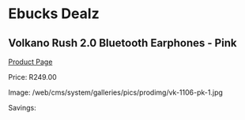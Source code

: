 
# Ebucks Dealz
## Volkano Rush 2.0 Bluetooth Earphones - Pink
[Product Page](https://www.ebucks.com/web/shop/productSelected.do?prodId=1196483321&catId=714972256)

Price: R249.00

Image: /web/cms/system/galleries/pics/prodimg/vk-1106-pk-1.jpg

Savings: 


	